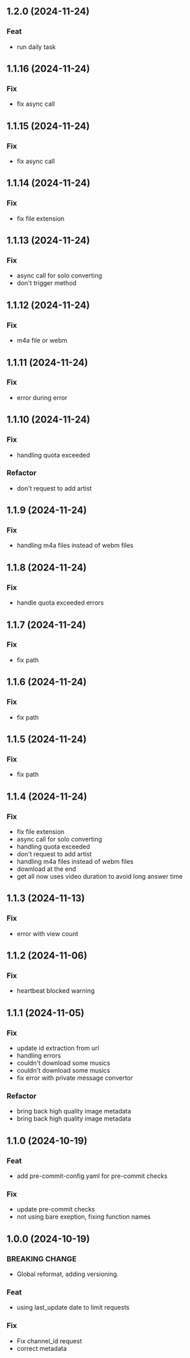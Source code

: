 ## 1.2.0 (2024-11-24)

### Feat

- run daily task

## 1.1.16 (2024-11-24)

### Fix

- fix async call

## 1.1.15 (2024-11-24)

### Fix

- fix async call

## 1.1.14 (2024-11-24)

### Fix

- fix file extension

## 1.1.13 (2024-11-24)

### Fix

- async call for solo converting
- don't trigger method

## 1.1.12 (2024-11-24)

### Fix

- m4a file or webm

## 1.1.11 (2024-11-24)

### Fix

- error during error

## 1.1.10 (2024-11-24)

### Fix

- handling quota exceeded

### Refactor

- don't request to add artist

## 1.1.9 (2024-11-24)

### Fix

- handling m4a files instead of webm files

## 1.1.8 (2024-11-24)

### Fix

- handle quota exceeded errors

## 1.1.7 (2024-11-24)

### Fix

- fix path

## 1.1.6 (2024-11-24)

### Fix

- fix path

## 1.1.5 (2024-11-24)

### Fix

- fix path

## 1.1.4 (2024-11-24)

### Fix

- fix file extension
- async call for solo converting
- handling quota exceeded
- don't request to add artist
- handling m4a files instead of webm files
- download at the end
- get all now uses video duration to avoid long answer time

## 1.1.3 (2024-11-13)

### Fix

- error with view count

## 1.1.2 (2024-11-06)

### Fix

- heartbeat blocked warning

## 1.1.1 (2024-11-05)

### Fix

- update id extraction from url
- handling errors
- couldn't download some musics
- couldn't download some musics
- fix error with private message convertor

### Refactor

- bring back high quality image metadata
- bring back high quality image metadata

## 1.1.0 (2024-10-19)

### Feat

- add pre-commit-config.yaml for pre-commit checks

### Fix

- update pre-commit checks
- not using bare exeption, fixing function names

## 1.0.0 (2024-10-19)

### BREAKING CHANGE

- Global reformat, adding versioning.

### Feat

- using last_update date to limit requests

### Fix

- Fix channel_id request
- correct metadata
